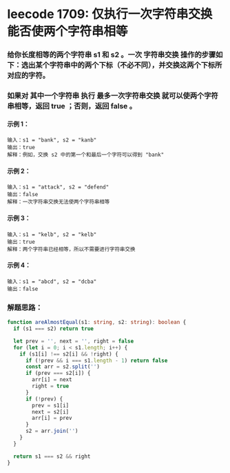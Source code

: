 # leecode 1709: 仅执行一次字符串交换能否使两个字符串相等

### 给你长度相等的两个字符串 s1 和 s2 。一次 字符串交换 操作的步骤如下：选出某个字符串中的两个下标（不必不同），并交换这两个下标所对应的字符。

### 如果对 其中一个字符串 执行 最多一次字符串交换 就可以使两个字符串相等，返回 true ；否则，返回 false 。

#### 示例 1：
```
输入：s1 = "bank", s2 = "kanb"
输出：true
解释：例如，交换 s2 中的第一个和最后一个字符可以得到 "bank"
```
#### 示例 2：
```
输入：s1 = "attack", s2 = "defend"
输出：false
解释：一次字符串交换无法使两个字符串相等
```
#### 示例 3：
```
输入：s1 = "kelb", s2 = "kelb"
输出：true
解释：两个字符串已经相等，所以不需要进行字符串交换
```
#### 示例 4：
```
输入：s1 = "abcd", s2 = "dcba"
输出：false
```

### 解题思路：
```ts
function areAlmostEqual(s1: string, s2: string): boolean {
  if (s1 === s2) return true

  let prev = '', next = '', right = false
  for (let i = 0; i < s1.length; i++) {
    if (s1[i] !== s2[i] && !right) {
      if (!prev && i === s1.length - 1) return false
      const arr = s2.split('')
      if (prev === s2[i]) {
        arr[i] = next
        right = true
      }
      if (!prev) {
        prev = s1[i]
        next = s2[i]
        arr[i] = prev
      }
      s2 = arr.join('')
    }    
  }

  return s1 === s2 && right
}
```